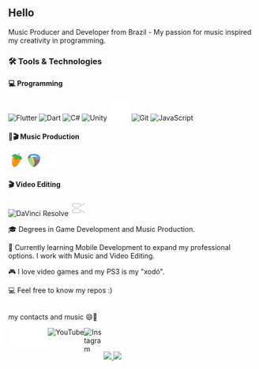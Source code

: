 ## Hello
Music Producer and Developer from Brazil - My passion for music inspired my creativity in programming.

### 🛠 Tools & Technologies

#### 💻 Programming
<p>
  <img src="https://cdn.jsdelivr.net/gh/devicons/devicon/icons/flutter/flutter-original.svg" height="32" alt="Flutter" title="Flutter" />
  <img src="https://cdn.jsdelivr.net/gh/devicons/devicon/icons/dart/dart-original.svg" height="32" alt="Dart" title="Dart" />
  <img src="https://cdn.jsdelivr.net/gh/devicons/devicon/icons/csharp/csharp-original.svg" height="32" alt="C#" title="C#" />
  <img src="https://cdn.jsdelivr.net/gh/devicons/devicon/icons/unity/unity-original.svg" height="32" alt="Unity" title="Unity" />
 <img src ="https://github.com/Wave-9B/Wave-9B/blob/main/assets/fmod.svg" height="42" alt="FMOD" title="FMOD"/>
  <img src="https://cdn.jsdelivr.net/gh/devicons/devicon/icons/git/git-original.svg" height="32" alt="Git" title="Git" />
  <img src="https://cdn.jsdelivr.net/gh/devicons/devicon/icons/javascript/javascript-original.svg" height="32" alt="JavaScript" title="JavaScript" />
</p>

#### 🎵🎬 Music Production
<p>
  <img src= "https://github.com/Wave-9B/Wave-9B/blob/main/assets/fl_studio.svg" height="32" alt="FL Studio" title="FL Studio" />
  <img src="https://github.com/Wave-9B/Wave-9B/blob/main/assets/reaper.svg" height="32" alt="Reaper" title="Reaper" />
  <img src="https://github.com/Wave-9B/Wave-9B/blob/main/assets/pro_tools.svg" height="28" alt="Pro Tools" title="Pro Tools" />
</p>

#### 🎬 Video Editing
<p>
  <img src="https://cdn.simpleicons.org/davinciresolve/00baff" height="32" alt="DaVinci Resolve" title="DaVinci Resolve" />
  <img src="https://github.com/Wave-9B/Wave-9B/blob/main/assets/capcut.svg" height=32  alt="CapCut" title="CapCut"/>
</p>

<p>🎓 Degrees in Game Development and Music Production.</p>
<p>🎯 Currently learning Mobile Development to expand my professional options. I work with Music and Video Editing.</p>
<p>🎮 I love video games and my PS3 is my "xodó".</p>

💻 Feel free to know my repos :)
<br> </br>

<p>my contacts and music 😄🤙</p>
<a href="https://www.linkedin.com/in/eduardo-brenga" target="_blank"><img align="left" alt="LinkedIn" width="40px" src="https://github.com/Aakarsh-B/trying-repos/blob/master/linkedin.svg" />

<a href="https://www.instagram.com/wave9b" target="_blank"><img align="left" alt="Instagram" width="40px" src="https://github.com/Aakarsh-B/trying-repos/blob/master/insta.svg" />
<a href="https://youtube.com/@wave9b">
  <img align="left" alt="YouTube" src="https://www.svgrepo.com/show/450397/youtube.svg" height="40" />
</a>
<a href="https://www.instagram.com/wave9b" target="_blank"><img align="left" alt="Instagram" width="40px" src="https://www.svgrepo.com/show/355256/spotify.svg" />

<br> </br>
<p>
<div>
<a href="https://github.com/Wave-9B">
<img loading="lazy" height="180em" src="https://github-readme-stats.vercel.app/api/top-langs/?username=Wave-9B&layout=compact&langs_count=7&theme=dracula"/>
<img loading="lazy" height="180em" src="https://github-readme-stats.vercel.app/api?username=Wave-9B&show_icons=true&theme=dracula&include_all_commits=true&count_private=true"/>
</div></p>
